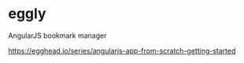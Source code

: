 eggly
=====

AngularJS bookmark manager

https://egghead.io/series/angularjs-app-from-scratch-getting-started

